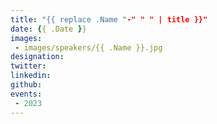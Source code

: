 ```yaml
---
title: "{{ replace .Name "-" " " | title }}"
date: {{ .Date }}
images: 
 - images/speakers/{{ .Name }}.jpg
designation: 
twitter: 
linkedin: 
github: 
events:
 - 2023
---
```



